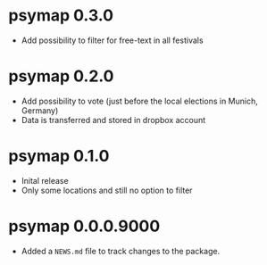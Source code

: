 # psymap 0.3.0

* Add possibility to filter for free-text in all festivals

# psymap 0.2.0

* Add possibility to vote (just before the local elections in Munich, Germany)
* Data is transferred and stored in dropbox account

# psymap 0.1.0

* Inital release
* Only some locations and still no option to filter

# psymap 0.0.0.9000

* Added a `NEWS.md` file to track changes to the package.
